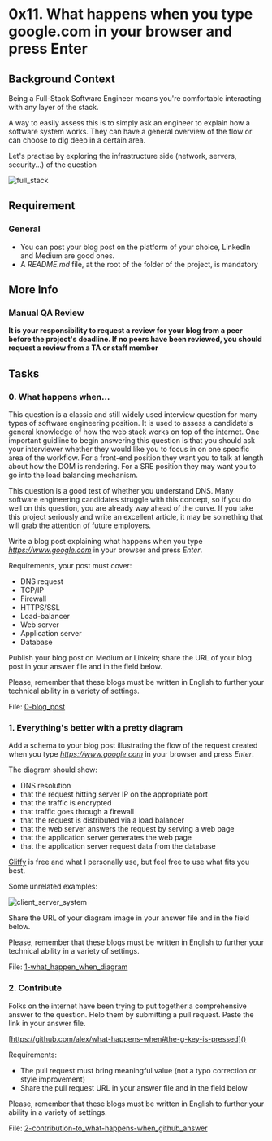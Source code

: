 # 0x11. What happens when you type google.com in your browser and press Enter

## Background Context

Being a Full-Stack Software Engineer means you're comfortable interacting with any layer of the stack.

A way to easily assess this is to simply ask an engineer to explain how a software system works. They can have a general overview of the flow or can choose to dig deep in a certain area.

Let's practise by exploring the infrastructure side (network, servers, security...) of the question

![full_stack]()

## Requirement

### General
* You can post your blog post on the platform of your choice, LinkedIn and Medium are good ones.
* A *README.md* file, at the root of the folder of the project, is mandatory

## More Info

### Manual QA Review
**It is your responsibility to request a review for your blog from a peer before the project's deadline. If no peers have been reviewed, you should request a review from a TA or staff member**

## Tasks
### 0. What happens when...
This question is a classic and still widely used interview question for many types of software engineering position. It is used to assess a candidate's general knowledge of how the web stack works on top of the internet. One important guidline to begin answering this question is that you should ask your interviewer whether they would like you to focus in on one specific area of the workflow. For a front-end position they want you to talk at length about how the DOM is rendering. For a SRE position they may want you to go into the load balancing mechanism.

This question is a good test of whether you understand DNS. Many software engineering candidates struggle with this concept, so if you do well on this question, you are already way ahead of the curve. If you take this project seriously and write an excellent article, it may be something that will grab the attention of future employers.

Write a blog post explaining what happens when you type *https://www.google.com* in your browser and press *Enter*.

Requirements, your post must cover:
* DNS request
* TCP/IP
* Firewall
* HTTPS/SSL
* Load-balancer
* Web server
* Application server
* Database

Publish your blog post on Medium or LinkeIn; share the URL of your blog post in your answer file and in the field below.

Please, remember that these blogs must be written in English to further your technical ability in a variety of settings.

File: [0-blog_post]()

### 1. Everything's better with a pretty diagram
Add a schema to your blog post illustrating the flow of the request created when you type *https://www.google.com* in your browser and press *Enter*.

The diagram should show:
* DNS resolution
* that the request hitting server IP on the appropriate port
* that the traffic is encrypted
* that traffic goes through a firewall
* that the request is distributed via a load balancer
* that the web server answers the request by serving a web page
* that the application server generates the web page
* that the application server request data from the database

[Gliffy]() is free and what I personally use, but feel free to use what fits you best.

Some unrelated examples:

![client_server_system]()

Share the URL of your diagram image in your answer file and in the field below.

Please, remember that these blogs must be written in English to further your technical ability in a variety of settings.

File: [1-what_happen_when_diagram]()

### 2. Contribute
Folks on the internet have been trying to put together a comprehensive answer to the question. Help them by submitting a pull request. Paste the link in your answer file.

[https://github.com/alex/what-happens-when#the-g-key-is-pressed]()

Requirements:
* The pull request must bring meaningful value (not a typo correction or style improvement)
* Share the pull request URL in your answer file and in the field below

Please, remember that these blogs must be written in English to further your ability in a variety of settings.

File: [2-contribution-to_what-happens-when_github_answer]()
